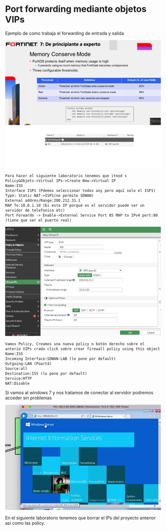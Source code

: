 # Port forwarding mediante objetos VIPs
Ejemplo de como trabaja el forwarding de entrada y salida

![158](/img/159.png)

```
Para hacer el siguiente laboratorio tenemos que itnod s 
Policy&Objets->Virtual IPs->Create New->Virtual IP
Name:ISS
Interface ISP1 (Pdemos seleccionar todos any pero aquí solo el ISP1)
Type: Static NAT->ISP1(no permite SDWAN)
External addres/Range:200.212.31.1
MAP To:10.0.1.10 (Es esta IP porqué es el servidor puede ser un servidor de telefonico etc)
Port Forwardo -> Enable->External Service Port 85 MAP to IPv4 port:80 (tiene que ser el puerto real)

```
![150](/img/160.png)
```
Vamos Policy, Creamos una nueva policy o botón derecho sobre el anterio VIPs crado click sobre crear firewall policy using this object
Name:ISS
Incoming Interface:SDWAN-LAB (lo pone por default)
Outgoing:LAN (Poart4)
Source:all
Destination:ISS (lo pone por default)
Service:HTTP
NAT:Disable
```
Si vamos al windows 7 y nos tratamos de conectar al servidor podremos acceder sin problemas

![160](/img/161.png)

En el siguiente laboratorio tenemos que borrar el IPs del proyecto anterior así como las policy.